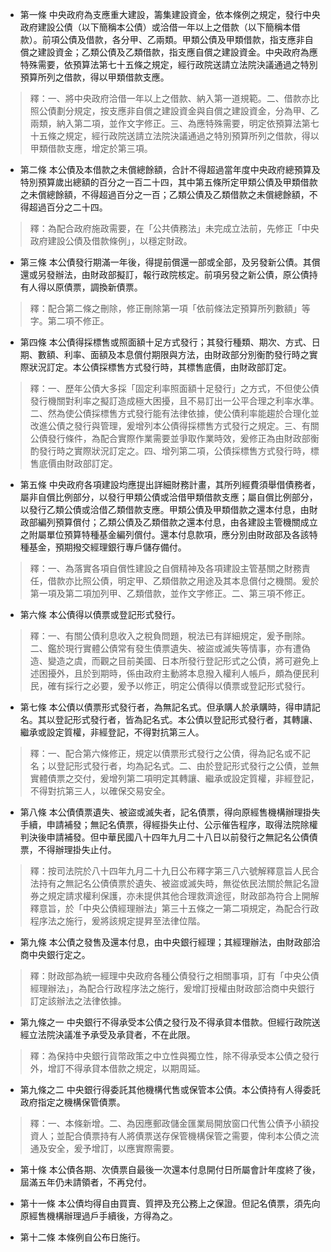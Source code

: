 * 第一條 中央政府為支應重大建設，籌集建設資金，依本條例之規定，發行中央政府建設公債（以下簡稱本公債）或洽借一年以上之借款（以下簡稱本借款）。前項公債及借款，各分甲、乙兩類。甲類公債及甲類借款，指支應非自償之建設資金；乙類公債及乙類借款，指支應自償之建設資金。中央政府為應特殊需要，依預算法第七十五條之規定，經行政院送請立法院決議通過之特別預算所列之借款，得以甲類借款支應。

> 釋：一、將中央政府洽借一年以上之借款、納入第一道規範。二、借款亦比照公債劃分規定，按支應非自償之建設資金與自償之建設資金，分為甲、乙兩類，納入第二項，並作文字修正。三、為應特殊需要，明定依預算法第七十五條之規定，經行政院送請立法院決議通過之特別預算所列之借款，得以甲類借款支應，增定於第三項。

* 第二條 本公債及本借款之未償總餘額，合計不得超過當年度中央政府總預算及特別預算歲出總額的百分之一百二十四，其中第五條所定甲類公債及甲類借款之未償總餘額，不得超過百分之一百；乙類公債及乙類借款之未償總餘額，不得超過百分之二十四。

> 釋：為配合政府施政需要，在「公共債務法」未完成立法前，先修正「中央政府建設公債及借款條例」，以穩定財政。

* 第三條 本公債發行期滿一年後，得提前償還一部或全部，及另發新公債。其償還或另發辦法，由財政部擬訂，報行政院核定。前項另發之新公債，原公債持有人得以原債票，調換新債票。

> 釋：配合第二條之刪除，修正刪除第一項「依前條法定預算所列數額」等字。第二項不修正。

* 第四條 本公債得採標售或照面額十足方式發行；其發行種類、期次、方式、日期、數額、利率、面額及本息償付期限與方法，由財政部分別衡酌發行時之實際狀況訂定。本公債採標售方式發行時，其標售底價，由財政部訂定。

> 釋：一、歷年公債大多採「固定利率照面額十足發行」之方式，不但使公債發行機關對利率之擬訂造成極大困擾，且不易訂出一公平合理之利率水準。二、然為使公債採標售方式發行能有法律依據，使公債利率能趨於合理化並改進公債之發行與管理，爰增列本公債得採標售方式發行之規定。三、有關公債發行條件，為配合實際作業需要並爭取作業時效，爰修正為由財政部衡酌發行時之實際狀況訂定之。四、增列第二項，公債採標售方式發行時，標售底價由財政部訂定。

* 第五條 中央政府各項建設均應提出詳細財務計畫，其所列經費須舉借債務者，屬非自償比例部分，以發行甲類公債或洽借甲類借款支應；屬自償比例部分，以發行乙類公債或洽借乙類借款支應。甲類公債及甲類借款之還本付息，由財政部編列預算償付；乙類公債及乙類借款之還本付息，由各建設主管機關成立之附屬單位預算特種基金編列償付。還本付息款項，應分別由財政部及各該特種基金，預期撥交經理銀行專戶儲存備付。

> 釋：一、為落實各項自償性建設之自償精神及各項建設主管基關之財務責任，借款亦比照公債，明定甲、乙類借款之用途及其本息償付之機關。爰於第一項及第二項加列甲、乙類借款，並作文字修正。二、第三項不修正。

* 第六條 本公債得以債票或登記形式發行。

> 釋：一、有關公債利息收入之稅負問題，稅法已有詳細規定，爰予刪除。二、鑑於現行實體公債常有發生債票遺失、被盜或滅失等情事，亦有遭偽造、變造之虞，而觀之目前美國、日本所發行登記形式之公債，將可避免上述困擾外，且於到期時，係由政府主動將本息撥入權利人帳戶，頗為便民利民，確有採行之必要，爰予以修正，明定公債得以債票或登記形式發行。

* 第七條 本公債以債票形式發行者，為無記名式。但承購人於承購時，得申請記名。其以登記形式發行者，皆為記名式。本公債以登記形式發行者，其轉讓、繼承或設定質權，非經登記，不得對抗第三人。

> 釋：一、配合第六條修正，規定以債票形式發行之公債，得為記名或不記名；以登記形式發行者，均為記名式。二、由於登記形式發行之公債，並無實體債票之交付，爰增列第二項明定其轉讓、繼承或設定質權，非經登記，不得對抗第三人，以確保交易安全。

* 第八條 本公債債票遺失、被盜或滅失者，記名債票，得向原經售機構辦理掛失手續，申請補發；無記名債票，得經掛失止付、公示催告程序，取得法院除權判決後申請補發。但中華民國八十四年九月二十八日以前發行之無記名公債債票，不得辦理掛失止付。

> 釋：按司法院於八十四年九月二十九日公布釋字第三八六號解釋意旨人民合法持有之無記名公債債票於遺失、被盜或滅失時，無從依民法關於無記名證券之規定請求權利保護，亦未提供其他合理救濟途徑，財政部為符合上開解釋意旨，於「中央公債經理辦法」第三十五條之一第二項規定，為配合行政程序法之施行，爰將該規定提昇至法律位階。

* 第九條 本公債之發售及還本付息，由中央銀行經理；其經理辦法，由財政部洽商中央銀行定之。

> 釋：財政部為統一經理中央政府各種公債發行之相關事項，訂有「中央公債經理辦法」，為配合行政程序法之施行，爰增訂授權由財政部洽商中央銀行訂定該辦法之法律依據。

* 第九條之一 中央銀行不得承受本公債之發行及不得承貸本借款。但經行政院送經立法院決議准予承受及承貸者，不在此限。

> 釋：為保持中央銀行貨幣政策之中立性與獨立性，除不得承受本公債之發行外，增訂不得承貸本借款之規定，以期周延。

* 第九條之二 中央銀行得委託其他機構代售或保管本公債。本公債持有人得委託政府指定之機構保管債票。

> 釋：一、本條新增。二、為因應郵政儲金匯業局開放窗口代售公債予小額投資人；並配合債票持有人將債票送存保管機構保管之需要，俾利本公債之流通及安全，爰予增訂，以應實際需要。

* 第十條 本公債各期、次債票自最後一次還本付息開付日所屬會計年度終了後，屆滿五年仍未請領者，不再兌付。

* 第十一條 本公債均得自由買賣、質押及充公務上之保證。但記名債票，須先向原經售機構辦理過戶手續後，方得為之。

* 第十二條 本條例自公布日施行。

